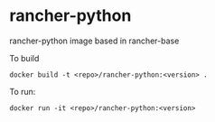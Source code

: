 rancher-python
============

rancher-python image based in rancher-base

To build

```
docker build -t <repo>/rancher-python:<version> .
```

To run:

```
docker run -it <repo>/rancher-python:<version> 
```

